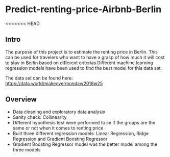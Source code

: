# Predict-renting-price-Airbnb-Berlin

<<<<<<< HEAD
## Intro 
The purpose of this project is to estimate the renting price in Berlin. This can be used for travelers who want to have a grasp of how much it will cost to stay in Berlin based on different criterias
Different machine learning regression models have been used to find the best model for this data set.

The data set can be found here: https://data.world/makeovermonday/2019w25

## Overview
* Data cleaning and exploratory data analysis
* Sanity check: Collinearity
* Different hypothesis test were performed to se if the groups are the same or not when it comes to renting price
* Built three different regression models: Linear Regression, Ridge Regression and Gradient Boosting Regressor
* Gradient Boosting Regressor model was the better model among the three models
